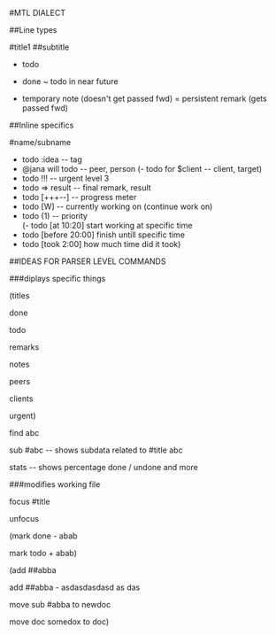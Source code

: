 #MTL DIALECT


##Line types

  #title1
  ##subtitle

  - todo
  + done
  ~ todo in near future
  * temporary note (doesn't get passed fwd)
  = persistent remark (gets passed fwd)


##Inline specifics

  #name/subname

  - todo :idea -- tag
  - @jana will todo -- peer, person
  (- todo for $client -- client, target)
  - todo !!! -- urgent level 3
  - todo => result -- final remark, result
  - todo [+++--] -- progress meter
  - todo [W] -- currently working on (continue work on)
  - todo (1) -- priority  
  (- todo [at 10:20] start working at specific time
  - todo [before 20:00] finish untill specific time
  - todo [took 2:00] how much time did it took)



##IDEAS FOR PARSER LEVEL COMMANDS

###diplays specific things

(titles 

done 

todo

remarks

notes

peers

clients

urgent)

find abc

sub #abc -- shows subdata related to #title abc

stats -- shows percentage done / undone and more


###modifies working file

focus #title

unfocus

(mark done - abab

mark todo + abab)


(add ##abba

add ##abba - asdasdasdasd as das

move sub #abba to newdoc

move doc somedox to doc)